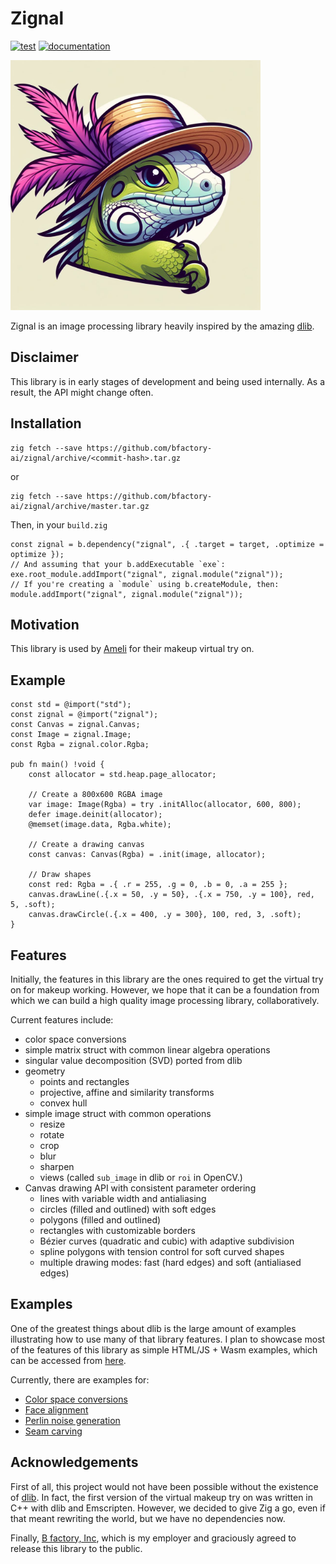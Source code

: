 # Zignal
[![test](https://github.com/bfactory-ai/zignal/actions/workflows/test.yml/badge.svg)](https://github.com/bfactory-ai/zignal/actions/workflows/test.yml)
[![documentation](https://github.com/bfactory-ai/zignal/actions/workflows/documentation.yml/badge.svg)](https://github.com/bfactory-ai/zignal/actions/workflows/documentation.yml)

<img src="https://github.com/bfactory-ai/zignal/blob/master/assets/liza.jpg" width=400>

Zignal is an image processing library heavily inspired by the amazing [dlib](http://dlib.net).

## Disclaimer

This library is in early stages of development and being used internally.
As a result, the API might change often.

## Installation

```console
zig fetch --save https://github.com/bfactory-ai/zignal/archive/<commit-hash>.tar.gz
```
or
```console
zig fetch --save https://github.com/bfactory-ai/zignal/archive/master.tar.gz
```

Then, in your `build.zig`
```zig
const zignal = b.dependency("zignal", .{ .target = target, .optimize = optimize });
// And assuming that your b.addExecutable `exe`:
exe.root_module.addImport("zignal", zignal.module("zignal"));
// If you're creating a `module` using b.createModule, then:
module.addImport("zignal", zignal.module("zignal"));
```

## Motivation

This library is used by [Ameli](https://ameli.co.kr/) for their makeup virtual try on.

## Example

```zig
const std = @import("std");
const zignal = @import("zignal");
const Canvas = zignal.Canvas;
const Image = zignal.Image;
const Rgba = zignal.color.Rgba;

pub fn main() !void {
    const allocator = std.heap.page_allocator;

    // Create a 800x600 RGBA image
    var image: Image(Rgba) = try .initAlloc(allocator, 600, 800);
    defer image.deinit(allocator);
    @memset(image.data, Rgba.white);

    // Create a drawing canvas
    const canvas: Canvas(Rgba) = .init(image, allocator);

    // Draw shapes
    const red: Rgba = .{ .r = 255, .g = 0, .b = 0, .a = 255 };
    canvas.drawLine(.{.x = 50, .y = 50}, .{.x = 750, .y = 100}, red, 5, .soft);
    canvas.drawCircle(.{.x = 400, .y = 300}, 100, red, 3, .soft);
}
```

## Features

Initially, the features in this library are the ones required to get the virtual try on for makeup working.
However, we hope that it can be a foundation from which we can build a high quality image processing library, collaboratively.

Current features include:

- color space conversions
- simple matrix struct with common linear algebra operations
- singular value decomposition (SVD) ported from dlib
- geometry
  - points and rectangles
  - projective, affine and similarity transforms
  - convex hull
- simple image struct with common operations
  - resize
  - rotate
  - crop
  - blur
  - sharpen
  - views (called `sub_image` in dlib or `roi` in OpenCV.)
- Canvas drawing API with consistent parameter ordering
  - lines with variable width and antialiasing
  - circles (filled and outlined) with soft edges
  - polygons (filled and outlined)
  - rectangles with customizable borders
  - Bézier curves (quadratic and cubic) with adaptive subdivision
  - spline polygons with tension control for soft curved shapes
  - multiple drawing modes: fast (hard edges) and soft (antialiased edges)

## Examples

One of the greatest things about dlib is the large amount of examples illustrating how to use many of that library features.
I plan to showcase most of the features of this library as simple HTML/JS + Wasm examples, which can be accessed from [here](https://bfactory-ai.github.io/zignal/examples/).

Currently, there are examples for:
- [Color space conversions](https://bfactory-ai.github.io/zignal/examples/colorspaces.html)
- [Face alignment](https://bfactory-ai.github.io/zignal/examples/face-alignment.html)
- [Perlin noise generation](https://bfactory-ai.github.io/zignal/examples/perlin-noise.html)
- [Seam carving](https://bfactory-ai.github.io/zignal/examples/seam-carving.html)

## Acknowledgements

First of all, this project would not have been possible without the existence of [dlib](http://dlib.net).
In fact, the first version of the virtual makeup try on was written in C++ with dlib and Emscripten.
However, we decided to give Zig a go, even if that meant rewriting the world, but we have no dependencies now.

Finally, [B factory, Inc](https://www.bfactory.ai/), which is my employer and graciously agreed to release this library to the public.
